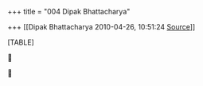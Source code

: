 +++
title = "004 Dipak Bhattacharya"

+++
[[Dipak Bhattacharya	2010-04-26, 10:51:24 [Source](https://groups.google.com/g/bvparishat/c/qao-ZiPHKOE)]]



[TABLE]





